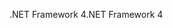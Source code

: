 <span data-ttu-id="998b6-101">.NET Framework 4</span><span class="sxs-lookup"><span data-stu-id="998b6-101">.NET Framework 4</span></span>